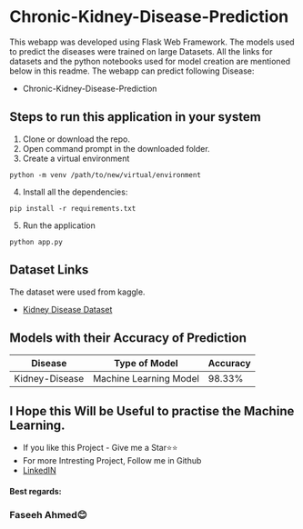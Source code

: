 # Chronic-Kidney-Disease-Prediction

This webapp was developed using Flask Web Framework. The models used to predict the diseases were trained on large Datasets. All the links for datasets and the python notebooks used for model creation are mentioned below in this readme. The webapp can predict following Disease:

- Chronic-Kidney-Disease-Prediction
<!-- 
![image](https://user-images.githubusercontent.com/62790398/125474693-082d87df-953e-43d2-b175-08afd43ec9b0.png)

![image](https://user-images.githubusercontent.com/62790398/125474884-71a047bf-2648-49ff-816d-907b1dc2b68a.png)

![image](https://user-images.githubusercontent.com/62790398/125475302-8e02b5d8-d0b2-473b-b83e-f4d807dc0412.png)

![image](https://user-images.githubusercontent.com/62790398/125475398-c9a38e88-7cf1-4c37-aec7-5669280f8a22.png)

![image](https://user-images.githubusercontent.com/62790398/125475606-78b45b72-14d5-4399-bcf5-34f3a8bbb9ff.png) -->


## Steps to run this application in your system

1. Clone or download the repo.
2. Open command prompt in the downloaded folder.
3. Create a virtual environment

```
python -m venv /path/to/new/virtual/environment
```

4. Install all the dependencies:

```
pip install -r requirements.txt
```

5. Run the application

```
python app.py
```

## Dataset Links

The dataset were used from kaggle.

- [Kidney Disease Dataset](https://www.kaggle.com/mansoordaku/ckdisease)

## Models with their Accuracy of Prediction

| Disease        | Type of Model            | Accuracy |
| -------------- | ------------------------ | -------- |
| Kidney-Disease       | Machine Learning Model   | 98.33%   |

## I Hope this Will be Useful to practise the Machine Learning.
- If you like this Project - Give me a Star⭐⭐
- For more Intresting Project, Follow me in Github
- [LinkedIN](https://www.linkedin.com/in/faseeh-ahmed-a2037b191/)
#### Best regards:
### Faseeh Ahmed😊
